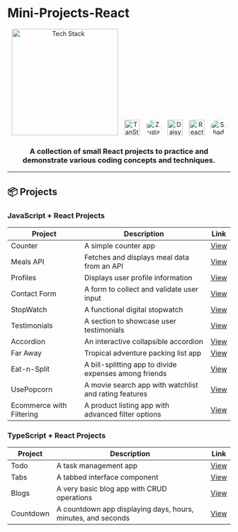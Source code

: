 # Mini-Projects-React

<div align="center">
  <img src="https://skillicons.dev/icons?i=js,ts,react,tailwind,github,redux" alt="Tech Stack" width="240" style="margin: 0 5px;">
  <img src="https://tanstack.com/assets/logo-color-100w-br5_Ikqp.png" alt="TanStack" width="35" style="margin: 0 5px;">
  <img src="https://encrypted-tbn0.gstatic.com/images?q=tbn:ANd9GcRpHj4UwTW4ANSlNjzQOiiOqfDa6kal9RpF0A&s" alt="Zustand" width="35" style="margin: 0 5px; border-radius:50%">
  <img src="https://img.daisyui.com/images/daisyui/daisyui-logo-2000.png" alt="DaisyUI" width="35" style="margin: 0 5px;">
  <img src="https://react-hook-form.com/images/logo/react-hook-form-logo-only.svg" alt="React Hook Form" width="35" style="margin: 0 5px;">
  <img src="https://avatars.githubusercontent.com/u/139895814?v=4" alt="Shadcn UI" width="35" style="margin: 0 5px; border-radius:50%">  
</div>

<h3 align="center">
  A collection of small React projects to practice and demonstrate various coding concepts and techniques.
</h3>

---

## 📦 Projects

### JavaScript + React Projects

<div align="center">

| Project                  | Description                                           | Link                                                                                                                     |
| ------------------------ | ----------------------------------------------------- | ------------------------------------------------------------------------------------------------------------------------ |
| Counter                  | A simple counter app                                  | [View](https://github.com/soumadip-dev/Mini-Projects-React/blob/main/BASIC-PROJECT-JS-REACT/src/routes/Counter.jsx)      |
| Meals API                | Fetches and displays meal data from an API            | [View](https://github.com/soumadip-dev/Mini-Projects-React/blob/main/BASIC-PROJECT-JS-REACT/src/routes/Meals.lazy.jsx)   |
| Profiles                 | Displays user profile information                     | [View](https://github.com/soumadip-dev/Mini-Projects-React/blob/main/BASIC-PROJECT-JS-REACT/src/routes/Profiles.jsx)     |
| Contact Form             | A form to collect and validate user input             | [View](https://github.com/soumadip-dev/Mini-Projects-React/blob/main/BASIC-PROJECT-JS-REACT/src/routes/Form.jsx)         |
| StopWatch                | A functional digital stopwatch                        | [View](https://github.com/soumadip-dev/Mini-Projects-React/blob/main/BASIC-PROJECT-JS-REACT/src/routes/StopWatch.jsx)    |
| Testimonials             | A section to showcase user testimonials               | [View](https://github.com/soumadip-dev/Mini-Projects-React/blob/main/BASIC-PROJECT-JS-REACT/src/routes/Testimonials.jsx) |
| Accordion                | An interactive collapsible accordion                  | [View](https://github.com/soumadip-dev/Mini-Projects-React/blob/main/BASIC-PROJECT-JS-REACT/src/routes/Accordion.jsx)    |
| Far Away                 | Tropical adventure packing list app                   | [View](https://github.com/soumadip-dev/Mini-Projects-React/blob/main/BASIC-PROJECT-JS-REACT/src/routes/Far-away.jsx)     |
| Eat-n-Split              | A bill-splitting app to divide expenses among friends | [View](https://github.com/soumadip-dev/Mini-Projects-React/blob/main/BASIC-PROJECT-JS-REACT/src/routes/Eat-n-Split.jsx)  |
| UsePopcorn               | A movie search app with watchlist and rating features | [View](https://github.com/soumadip-dev/Mini-Projects-React/tree/main/usePopcorn-PROJECT-JS-REACT)                        |
| Ecommerce with Filtering | A product listing app with advanced filter options    | [View](https://github.com/soumadip-dev/Mini-Projects-React/tree/main/E-COMMERCE-FILTERING-PROJECT-JS-REACT)              |

</div>

### TypeScript + React Projects

<div align="center">

| Project   | Description                                                  | Link                                                                                                                        |
| --------- | ------------------------------------------------------------ | --------------------------------------------------------------------------------------------------------------------------- |
| Todo      | A task management app                                        | [View](https://github.com/soumadip-dev/Mini-Projects-React/blob/main/TYPESCRIPT-REACT-LEARNING/src/Components/TodoList.tsx) |
| Tabs      | A tabbed interface component                                 | [View](https://github.com/soumadip-dev/Mini-Projects-React/tree/main/TABS-PROJECT-TS-REACT)                                 |
| Blogs     | A very basic blog app with CRUD operations                   | [View](https://github.com/soumadip-dev/Mini-Projects-React/tree/main/BLOGS-PROJECT-TS_REACT)                                |
| Countdown | A countdown app displaying days, hours, minutes, and seconds | [View](https://github.com/soumadip-dev/Mini-Projects-React/tree/main/COUNTDOWN-PROJECT-TS-REACT)                            |

</div>
